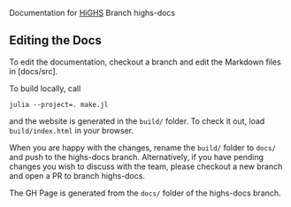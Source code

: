 Documentation for [HiGHS](https://github.com/ERGO-Code/HiGHS)
Branch highs-docs

## Editing the Docs

To edit the documentation, checkout a branch and edit the Markdown files in [docs/src].

To build locally, call 
```
julia --project=. make.jl
```

and the website is generated in the `build/` folder. To check it out, load `build/index.html` in your browser. 

When you are happy with the changes, rename the `build/` folder to `docs/` and push to the highs-docs branch. Alternatively, if you have pending changes you wish to discuss with the team, please checkout a new branch and open a PR to branch highs-docs.

The GH Page is generated from the `docs/` folder of the highs-docs branch. 
